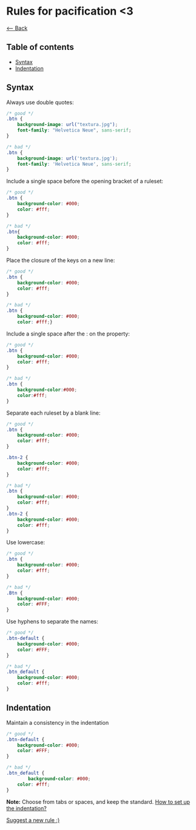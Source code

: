# Rules for pacification <3

[<-- Back](https://github.com/afonsopacifer/pacificator/blob/master/README.md)

## Table of contents

- [Syntax](#syntax)
- [Indentation](#indentation)

## Syntax

Always use double quotes:

```css
/* good */
.btn {
	background-image: url("textura.jpg");
	font-family: "Helvetica Neue", sans-serif;
}

/* bad */
.btn {
	background-image: url('textura.jpg');
	font-family: 'Helvetica Neue', sans-serif;
}
```

Include a single space before the opening bracket of a ruleset:

```css
/* good */
.btn {
	background-color: #000;
	color: #fff;
}

/* bad */
.btn{
	background-color: #000;
	color: #fff;
}
```

Place the closure of the keys on a new line:

```css
/* good */
.btn {
	background-color: #000;
	color: #fff;
}

/* bad */
.btn {
	background-color: #000;
	color: #fff;}
```

Include a single space after the : on the property:

```css
/* good */
.btn {
	background-color: #000;
	color: #fff;
}

/* bad */
.btn {
	background-color:#000;
	color:#fff;
}
```

Separate each ruleset by a blank line:

```css
/* good */
.btn {
	background-color: #000;
	color: #fff;
}

.btn-2 {
	background-color: #000;
	color: #fff;
}

/* bad */
.btn {
	background-color: #000;
	color: #fff;
}
.btn-2 {
	background-color: #000;
	color: #fff;
}
```

Use lowercase:

```css
/* good */
.btn {
	background-color: #000;
	color: #fff;
}

/* bad */
.Btn {
	background-color: #000;
	color: #FFF;
}
```

Use hyphens to separate the names:
```css
/* good */
.btn-default {
	background-color: #000;
	color: #FFF;
}

/* bad */
.btn_default {
	background-color: #000;
	color: #fff;
}
```

## Indentation

Maintain a consistency in the indentation

```css
/* good */
.btn-default {
	background-color: #000;
	color: #FFF;
}

/* bad */
.btn_default {
		background-color: #000;
	color: #fff;
}
```

**Note:** Choose from tabs or spaces, and keep the standard. [How to set up the indentation?](https://github.com/afonsopacifer/pacificator/blob/master/README.md#command-line-usage)

[Suggest a new rule ;)](https://github.com/afonsopacifer/pacificator/issues)
